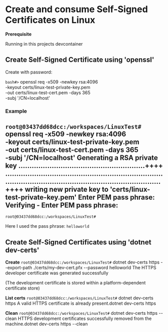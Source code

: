 
# Create and consume Self-Signed Certificates on Linux

__Prerequisite__

Running in this projects devcontainer

## Create Self-Signed Certificate using 'openssl'

Create with password:

`bash#>` openssl req -x509 -newkey rsa:4096 \
          -keyout certs/linux-test-private-key.pem \
          -out certs/linux-test-cert.pem -days 365 \
          -subj '/CN=localhost'

### Example
`root@03437dd68dcc:/workspaces/LinuxTest#` openssl req -x509 -newkey rsa:4096 \
          -keyout certs/linux-test-private-key.pem \
          -out certs/linux-test-cert.pem -days 365 \
          -subj '/CN=localhost'
Generating a RSA private key
.........................................................++++
.............................................................................................................................................++++
writing new private key to 'certs/linux-test-private-key.pem'
Enter PEM pass phrase:
Verifying - Enter PEM pass phrase:
-----
`root@03437dd68dcc:/workspaces/LinuxTest#`

Here I used the pass phrase: `helloworld`

## Create Self-Signed Certificates using 'dotnet dev-certs'

__Create__
`root@03437dd68dcc:/workspaces/LinuxTest#` dotnet dev-certs https --export-path ./certs/my-dev-cert.pfx --password helloworld
The HTTPS developer certificate was generated successfully

(The development certificate is stored within a platform-dependent certificate store)

__List certs__
`root@03437dd68dcc:/workspaces/LinuxTest#` dotnet dev-certs https
A valid HTTPS certificate is already present.dotnet dev-certs https

__Clean__
`root@03437dd68dcc:/workspaces/LinuxTest#` dotnet dev-certs https --clean
HTTPS development certificates successfully removed from the machine.dotnet dev-certs https --clean